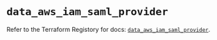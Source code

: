 # `data_aws_iam_saml_provider`

Refer to the Terraform Registory for docs: [`data_aws_iam_saml_provider`](https://registry.terraform.io/providers/hashicorp/aws/5.13.0/docs/data-sources/iam_saml_provider).
